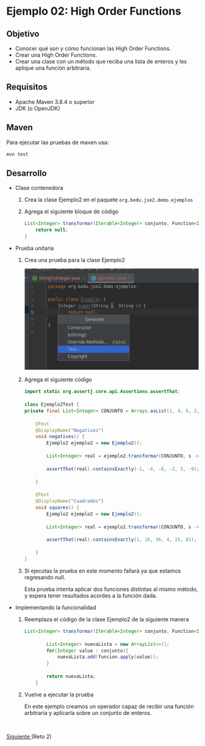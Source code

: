 # Ejemplo 02: High Order Functions

## Objetivo

 - Conocer qué son y cómo funcionan las High Order Functions.
 - Crear una High Order Functions.
 - Crear una clase con un método que reciba una lista de enteros y les aplique una función arbitraria.

## Requisitos

- Apache Maven 3.8.4 o superior
- JDK (o OpenJDK)

## Maven

Para ejecutar las pruebas de maven usa:

```bash
mvn test
```

## Desarrollo

- Clase contenedora

    1. Crea la clase Ejemplo2 en el paquete `org.bedu.jse2.demo.ejemplos`

    2. Agrega el siguiente bloque de código
    
        ```java
        List<Integer> transformar(Iterable<Integer> conjunto, Function<Integer, Integer> funcion){
            return null;
        }
        ```

- Prueba unitaria
    1. Crea una prueba para la clase Ejemplo2

        ![Crear prueba](img/figura01.png)
    
    2. Agrega el siguiente código

        ```java
        import static org.assertj.core.api.Assertions.assertThat;

        class Ejemplo2Test {
        private final List<Integer> CONJUNTO = Arrays.asList(1, 4, 6, 2, -5, 9);

            @Test
            @DisplayName("Negativos")
            void negatives() {
                Ejemplo2 ejemplo2 = new Ejemplo2();

                List<Integer> real = ejemplo2.transformar(CONJUNTO, s -> -s);

                assertThat(real).containsExactly(-1, -4, -6, -2, 5, -9);

            }

            @Test
            @DisplayName("Cuadrados")
            void squares() {
                Ejemplo2 ejemplo2 = new Ejemplo2();

                List<Integer> real = ejemplo2.transformar(CONJUNTO, s -> s * s);

                assertThat(real).containsExactly(1, 16, 36, 4, 25, 81);

            }
        }
        ```

    3. Si ejecutas la prueba en este momento fallará ya que estamos regresando null.

        Esta prueba intenta aplicar dos funciones distintas al mismo método, y espera tener resultados acordes a la función dada.


- Implementando la funcionalidad 

    1. Reemplaza el código de la clase Ejemplo2 de la siguiente manera
        
        ```java
        List<Integer> transformar(Iterable<Integer> conjunto, Function<Integer, Integer> funcion){

                List<Integer> nuevaLista = new ArrayList<>();
                for(Integer value : conjunto){
                    nuevaLista.add(funcion.apply(value));
                }

                return nuevaLista;
            }
        ```

    2. Vuelve a ejecutar la prueba

        En este ejemplo creamos un operador capaz de recibir una función arbitraria y aplicarla sobre un conjunto de enteros.


<br/>

[Siguiente ](../Reto-02/Readme.md)(Reto 2)